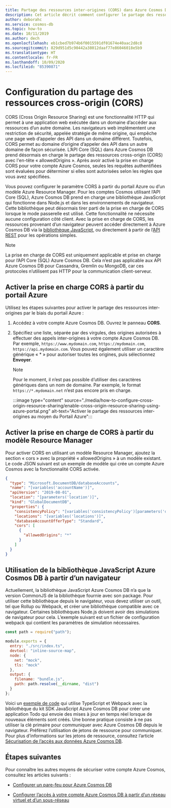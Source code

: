 ```yaml
---
title: Partage des ressources inter-origines (CORS) dans Azure Cosmos DB
description: Cet article décrit comment configurer le partage des ressources inter-origines (CORS) dans Azure Cosmos DB à l’aide du portail Azure et des modèles Azure Resource Manager.
author: deborahc
ms.service: cosmos-db
ms.topic: how-to
ms.date: 10/11/2019
ms.author: dech
ms.openlocfilehash: eb1cbed7b974b6f0015591df01674e40aac2d8c8
ms.sourcegitcommit: 829d951d5c90442a38012daaf77e86046018e5b9
ms.translationtype: HT
ms.contentlocale: fr-FR
ms.lasthandoff: 10/09/2020
ms.locfileid: "85390871"
---
```

# <a name="configure-cross-origin-resource-sharing-cors"></a>Configuration du partage des ressources cross-origin (CORS)

CORS (Cross Origin Resource Sharing) est une fonctionnalité HTTP qui permet à une application web exécutée dans un domaine d’accéder aux ressources d’un autre domaine. Les navigateurs web implémentent une restriction de sécurité, appelée stratégie de même origine, qui empêche une page web d’appeler des API dans un domaine différent. Toutefois, CORS permet au domaine d’origine d’appeler des API dans un autre domaine de façon sécurisée. L’API Core (SQL) dans Azure Cosmos DB prend désormais en charge le partage des ressources cross-origin (CORS) avec l'en-tête « allowedOrigins ». Après avoir activé la prise en charge CORS pour votre compte Azure Cosmos, seules les requêtes authentifiées sont évaluées pour déterminer si elles sont autorisées selon les règles que vous avez spécifiées.

Vous pouvez configurer le paramètre CORS à partir du portail Azure ou d’un modèle Azure Resource Manager. Pour les comptes Cosmos utilisant l’API Core (SQL), Azure Cosmos DB prend en charge une bibliothèque JavaScript qui fonctionne dans Node.js et dans les environnements de navigateur. Cette bibliothèque peut désormais tirer parti de la prise en charge de CORS lorsque le mode passerelle est utilisé. Cette fonctionnalité ne nécessite aucune configuration côté client. Avec la prise en charge de CORS, les ressources provenant d’un navigateur peuvent accéder directement à Azure Cosmos DB via la [bibliothèque JavaScript](https://www.npmjs.com/package/@azure/cosmos), ou directement à partir de l’[API REST](/rest/api/cosmos-db/) pour les opérations simples.

> [!NOTE]
> La prise en charge de CORS est uniquement applicable et prise en charge pour l’API Core (SQL) Azure Cosmos DB. Cela n’est pas applicable aux API Azure Cosmos DB pour Cassandra, Gremlin ou MongoDB, car ces protocoles n’utilisent pas HTTP pour la communication client-serveur.

## <a name="enable-cors-support-from-azure-portal"></a>Activer la prise en charge CORS à partir du portail Azure

Utilisez les étapes suivantes pour activer le partage des ressources inter-origines par le biais du portail Azure :

1. Accédez à votre compte Azure Cosmos DB. Ouvrez le panneau **CORS**.

2. Spécifiez une liste, séparée par des virgules, des origines autorisées à effectuer des appels inter-origines à votre compte Azure Cosmos DB. Par exemple, `https://www.mydomain.com`, `https://mydomain.com`, `https://api.mydomain.com`. Vous pouvez également utiliser un caractère générique « \* » pour autoriser toutes les origines, puis sélectionnez **Envoyer**. 

   > [!NOTE]
   > Pour le moment, il n’est pas possible d’utiliser des caractères génériques dans un nom de domaine. Par exemple, le format `https://*.mydomain.net` n’est pas encore pris en charge. 

   :::image type="content" source="./media/how-to-configure-cross-origin-resource-sharing/enable-cross-origin-resource-sharing-using-azure-portal.png" alt-text="Activer le partage des ressources inter-origines au moyen du Portail Azure":::

## <a name="enable-cors-support-from-resource-manager-template"></a>Activer la prise en charge de CORS à partir du modèle Resource Manager

Pour activer CORS en utilisant un modèle Resource Manager, ajoutez la section « cors » avec la propriété « allowedOrigins » à un modèle existant. Le code JSON suivant est un exemple de modèle qui crée un compte Azure Cosmos avec la fonctionnalité CORS activée.

```json
{
  "type": "Microsoft.DocumentDB/databaseAccounts",
  "name": "[variables('accountName')]",
  "apiVersion": "2019-08-01",
  "location": "[parameters('location')]",
  "kind": "GlobalDocumentDB",
  "properties": {
    "consistencyPolicy": "[variables('consistencyPolicy')[parameters('defaultConsistencyLevel')]]",
    "locations": "[variables('locations')]",
    "databaseAccountOfferType": "Standard",
    "cors": [
      {
        "allowedOrigins": "*"
      }
    ]
  }
}
```

## <a name="using-the-azure-cosmos-db-javascript-library-from-a-browser"></a>Utilisation de la bibliothèque JavaScript Azure Cosmos DB à partir d’un navigateur

Actuellement, la bibliothèque JavaScript Azure Cosmos DB n’a que la version CommonJS de la bibliothèque fournie avec son package. Pour utiliser cette bibliothèque depuis le navigateur, vous devez utiliser un outil, tel que Rollup ou Webpack, et créer une bibliothèque compatible avec ce navigateur. Certaines bibliothèques Node.js doivent avoir des simulations de navigateur pour cela. L’exemple suivant est un fichier de configuration webpack qui contient les paramètres de simulation nécessaires.

```javascript
const path = require("path");

module.exports = {
  entry: "./src/index.ts",
  devtool: "inline-source-map",
  node: {
    net: "mock",
    tls: "mock"
  },
  output: {
    filename: "bundle.js",
    path: path.resolve(__dirname, "dist")
  }
};
```
 
Voici un [exemple de code](https://github.com/christopheranderson/cosmos-browser-sample) qui utilise TypeScript et Webpack avec la bibliothèque du kit SDK JavaScript Azure Cosmos DB pour créer une application Todo qui envoie des mises à jour en temps réel lorsque de nouveaux éléments sont créés.
Une bonne pratique consiste à ne pas utiliser la clé primaire pour communiquer avec Azure Cosmos DB depuis le navigateur. Préférez l’utilisation de jetons de ressource pour communiquer. Pour plus d’informations sur les jetons de ressource, consultez l’article [Sécurisation de l’accès aux données Azure Cosmos DB](secure-access-to-data.md#resource-tokens).

## <a name="next-steps"></a>Étapes suivantes

Pour connaître les autres moyens de sécuriser votre compte Azure Cosmos, consultez les articles suivants :

* [Configurer un pare-feu pour Azure Cosmos DB](how-to-configure-firewall.md)

* [Configurer l’accès à votre compte Azure Cosmos DB à partir d’un réseau virtuel et d’un sous-réseau](how-to-configure-vnet-service-endpoint.md)
